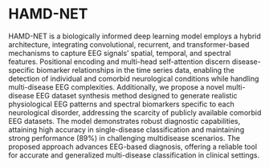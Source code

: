 # HAMD-NET 
HAMD-NET is a biologically informed deep learning model employs a hybrid architecture, integrating convolutional, recurrent, and transformer-based mechanisms to capture EEG signals’ spatial, temporal, and spectral
features. Positional encoding and multi-head self-attention discern disease-specific biomarker relationships in the time series data, enabling the detection of individual and comorbid neurological conditions while handling multi-disease EEG complexities. Additionally, we propose a novel multi-disease EEG dataset synthesis method designed to generate realistic physiological EEG patterns and spectral biomarkers specific to each neurological disorder, addressing the scarcity of publicly available comorbid EEG datasets. The model demonstrates robust diagnostic capabilities, attaining high accuracy in single-disease classification and 
 maintaining strong performance (89%) in challenging multidisease scenarios. The proposed approach advances EEG-based diagnosis, offering a reliable tool for accurate and generalized multi-disease classification in clinical settings.
